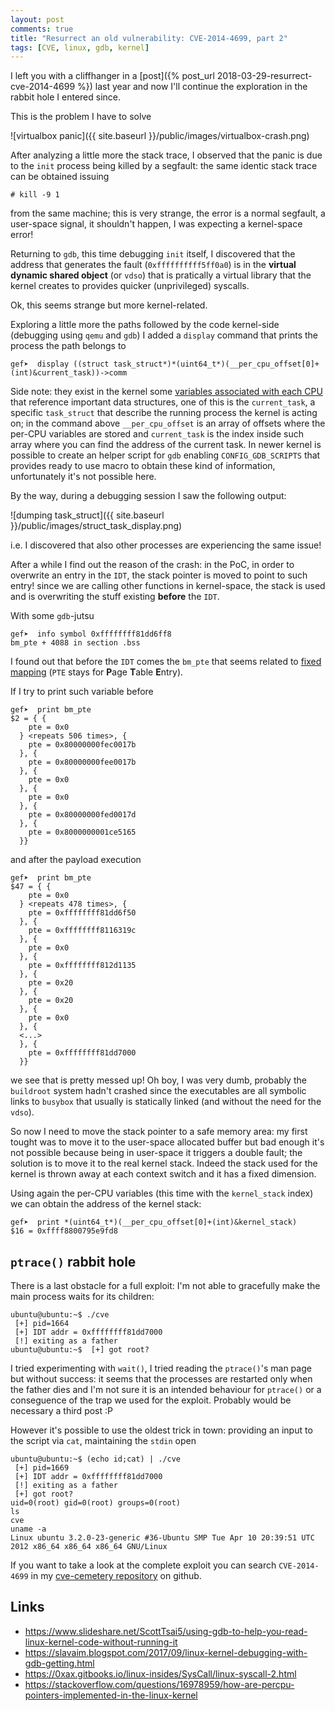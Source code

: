 ```yaml
---
layout: post
comments: true
title: "Resurrect an old vulnerability: CVE-2014-4699, part 2"
tags: [CVE, linux, gdb, kernel]
---
```


I left you with a cliffhanger in a [post]({% post_url 2018-03-29-resurrect-cve-2014-4699 %}) last year and now I'll continue
the exploration in the rabbit hole I entered since.

This is the problem I have to solve

![virtualbox panic]({{ site.baseurl }}/public/images/virtualbox-crash.png)

After analyzing a little more the stack trace, I observed that the panic is due
to the ``init`` process being killed by a segfault: the same identic stack trace
can be obtained issuing

```
# kill -9 1
```

from the same machine; this is very strange, the error is a normal segfault, a user-space
signal, it shouldn't happen, I was expecting a kernel-space error!

Returning to ``gdb``, this time debugging ``init`` itself, I discovered that the
address that generates the fault (``0xffffffffff5ff0a0``) is in the **virtual dynamic shared object**
(or ``vdso``) that is pratically a virtual library that the kernel creates to provides
quicker (unprivileged) syscalls.

Ok, this seems strange but more kernel-related.

Exploring a little more the paths followed by the code kernel-side (debugging using
``qemu`` and ``gdb``) I added a ``display`` command that prints the process
the path belongs to

```
gef➤  display ((struct task_struct*)*(uint64_t*)(__per_cpu_offset[0]+(int)&current_task))->comm
```

Side note: they exist in the kernel some [variables associated with each CPU](https://0xax.gitbooks.io/linux-insides/Concepts/linux-cpu-1.html)
that reference
important data structures, one of this is the ``current_task``, a specific ``task_struct``
that describe the running process the kernel is acting on; in the command above ``__per_cpu_offset``
is an array of offsets where the per-CPU variables are stored and ``current_task`` is the index
inside such array where you can find the address of the current task. In newer kernel
is possible to create an helper script for ``gdb`` enabling ``CONFIG_GDB_SCRIPTS`` that
provides ready to use macro to obtain these kind of information,
unfortunately it's not possible here.

By the way, during a debugging session I saw the following output:

![dumping task_struct]({{ site.baseurl }}/public/images/struct_task_display.png)

i.e. I discovered that also other processes are experiencing the same issue!

After a while I find out the reason of the crash: in the PoC, in order to overwrite
an entry in the ``IDT``, the stack pointer is moved to point to such entry! since
we are calling other functions in kernel-space, the stack is used and is overwriting
the stuff existing **before** the ``IDT``.

With some ``gdb``-jutsu

```
gef➤  info symbol 0xffffffff81dd6ff8
bm_pte + 4088 in section .bss
```

I found out that before the ``IDT`` comes the ``bm_pte`` that seems related to
[fixed mapping](https://0xax.gitbooks.io/linux-insides/content/MM/linux-mm-2.html)
 (``PTE`` stays for **P**age **T**able **E**ntry).

If I try to print such variable before

```
gef➤  print bm_pte
$2 = { {
    pte = 0x0
  } <repeats 506 times>, {
    pte = 0x80000000fec0017b
  }, {
    pte = 0x80000000fee0017b
  }, {
    pte = 0x0
  }, {
    pte = 0x0
  }, {
    pte = 0x80000000fed0017d
  }, {
    pte = 0x8000000001ce5165
  }}
```

and after the payload execution

```
gef➤  print bm_pte
$47 = { {
    pte = 0x0
  } <repeats 478 times>, {
    pte = 0xffffffff81dd6f50
  }, {
    pte = 0xffffffff8116319c
  }, {
    pte = 0x0
  }, {
    pte = 0xffffffff812d1135
  }, {
    pte = 0x20
  }, {
    pte = 0x20
  }, {
    pte = 0x0
  }, {
  <...>
  }, {
    pte = 0xffffffff81dd7000
  }}
```

we see that is pretty messed up! Oh boy, I was very dumb, probably the ``buildroot``
system hadn't crashed since the executables are all symbolic links to ``busybox``
that usually is statically linked (and without the need for the ``vdso``).

So now I need to move the stack pointer to a safe memory area: my first tought was
to move it to the user-space allocated buffer but bad enough it's not possible
because being in user-space it triggers a double fault; the solution is to
move it to the real kernel stack. Indeed the stack used for the kernel is
thrown away at each context switch and it has a fixed dimension.

Using again the per-CPU variables (this time with the ``kernel_stack`` index)
we can obtain the address of the kernel stack:

```
gef➤  print *(uint64_t*)(__per_cpu_offset[0]+(int)&kernel_stack)
$16 = 0xffff8800795e9fd8
```

## ``ptrace()`` rabbit hole

There is a last obstacle for a full exploit: I'm not able to gracefully make the main process waits for its
children:

```
ubuntu@ubuntu:~$ ./cve 
 [+] pid=1664
 [+] IDT addr = 0xffffffff81dd7000
 [!] exiting as a father
ubuntu@ubuntu:~$  [+] got root?
```

I tried experimenting with ``wait()``, I tried reading the ``ptrace()``'s man page
but without success: it seems that the processes are restarted only when the father
dies and I'm not sure it is an intended behaviour for ``ptrace()`` or a conseguence
of the trap we used for the exploit. Probably would be necessary a third post :P

However it's possible to use the oldest trick in town: providing an input to
the script via ``cat``, maintaining the ``stdin`` open

```
ubuntu@ubuntu:~$ (echo id;cat) | ./cve 
 [+] pid=1669
 [+] IDT addr = 0xffffffff81dd7000
 [!] exiting as a father
 [+] got root?
uid=0(root) gid=0(root) groups=0(root)
ls
cve 
uname -a
Linux ubuntu 3.2.0-23-generic #36-Ubuntu SMP Tue Apr 10 20:39:51 UTC 2012 x86_64 x86_64 x86_64 GNU/Linux
```

If you want to take a look at the complete exploit you can search ``CVE-2014-4699`` in my
[cve-cemetery repository](https://github.com/gipi/cve-cemetery) on github.

## Links

 - https://www.slideshare.net/ScottTsai5/using-gdb-to-help-you-read-linux-kernel-code-without-running-it
 - https://slavaim.blogspot.com/2017/09/linux-kernel-debugging-with-gdb-getting.html
 - https://0xax.gitbooks.io/linux-insides/SysCall/linux-syscall-2.html
 - https://stackoverflow.com/questions/16978959/how-are-percpu-pointers-implemented-in-the-linux-kernel

